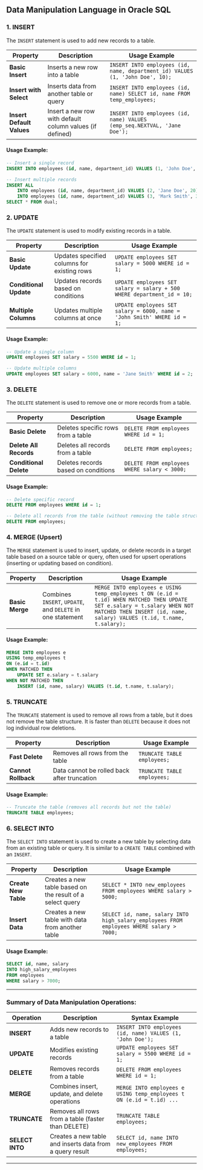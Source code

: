 ## Data Manipulation Language in Oracle SQL

### 1. **INSERT**
The `INSERT` statement is used to add new records to a table.

| **Property**         | **Description**                                          | **Usage Example**                                         |
|----------------------|----------------------------------------------------------|-----------------------------------------------------------|
| **Basic Insert**      | Inserts a new row into a table                           | `INSERT INTO employees (id, name, department_id) VALUES (1, 'John Doe', 10);` |
| **Insert with Select**| Inserts data from another table or query                 | `INSERT INTO employees (id, name) SELECT id, name FROM temp_employees;` |
| **Insert Default Values**| Insert a new row with default column values (if defined) | `INSERT INTO employees (id, name) VALUES (emp_seq.NEXTVAL, 'Jane Doe');` |

#### Usage Example:
```sql
-- Insert a single record
INSERT INTO employees (id, name, department_id) VALUES (1, 'John Doe', 10);

-- Insert multiple records
INSERT ALL
    INTO employees (id, name, department_id) VALUES (2, 'Jane Doe', 20)
    INTO employees (id, name, department_id) VALUES (3, 'Mark Smith', 30)
SELECT * FROM dual;
```

### 2. **UPDATE**
The `UPDATE` statement is used to modify existing records in a table.

| **Property**         | **Description**                                          | **Usage Example**                                         |
|----------------------|----------------------------------------------------------|-----------------------------------------------------------|
| **Basic Update**      | Updates specified columns for existing rows              | `UPDATE employees SET salary = 5000 WHERE id = 1;`         |
| **Conditional Update**| Updates records based on conditions                       | `UPDATE employees SET salary = salary + 500 WHERE department_id = 10;` |
| **Multiple Columns**  | Updates multiple columns at once                         | `UPDATE employees SET salary = 6000, name = 'John Smith' WHERE id = 1;` |

#### Usage Example:
```sql
-- Update a single column
UPDATE employees SET salary = 5500 WHERE id = 1;

-- Update multiple columns
UPDATE employees SET salary = 6000, name = 'Jane Smith' WHERE id = 2;
```

### 3. **DELETE**
The `DELETE` statement is used to remove one or more records from a table.

| **Property**         | **Description**                                          | **Usage Example**                                         |
|----------------------|----------------------------------------------------------|-----------------------------------------------------------|
| **Basic Delete**      | Deletes specific rows from a table                       | `DELETE FROM employees WHERE id = 1;`                      |
| **Delete All Records**| Deletes all records from a table                         | `DELETE FROM employees;`                                  |
| **Conditional Delete**| Deletes records based on conditions                       | `DELETE FROM employees WHERE salary < 3000;`              |

#### Usage Example:
```sql
-- Delete specific record
DELETE FROM employees WHERE id = 1;

-- Delete all records from the table (without removing the table structure)
DELETE FROM employees;
```

### 4. **MERGE (Upsert)**
The `MERGE` statement is used to insert, update, or delete records in a target table based on a source table or query, often used for upsert operations (inserting or updating based on condition).

| **Property**         | **Description**                                          | **Usage Example**                                         |
|----------------------|----------------------------------------------------------|-----------------------------------------------------------|
| **Basic Merge**       | Combines `INSERT`, `UPDATE`, and `DELETE` in one statement | `MERGE INTO employees e USING temp_employees t ON (e.id = t.id) WHEN MATCHED THEN UPDATE SET e.salary = t.salary WHEN NOT MATCHED THEN INSERT (id, name, salary) VALUES (t.id, t.name, t.salary);` |

#### Usage Example:
```sql
MERGE INTO employees e
USING temp_employees t
ON (e.id = t.id)
WHEN MATCHED THEN
    UPDATE SET e.salary = t.salary
WHEN NOT MATCHED THEN
    INSERT (id, name, salary) VALUES (t.id, t.name, t.salary);
```

### 5. **TRUNCATE**
The `TRUNCATE` statement is used to remove all rows from a table, but it does not remove the table structure. It is faster than `DELETE` because it does not log individual row deletions.

| **Property**         | **Description**                                          | **Usage Example**                                         |
|----------------------|----------------------------------------------------------|-----------------------------------------------------------|
| **Fast Delete**       | Removes all rows from the table                          | `TRUNCATE TABLE employees;`                               |
| **Cannot Rollback**   | Data cannot be rolled back after truncation               | `TRUNCATE TABLE employees;`                               |

#### Usage Example:
```sql
-- Truncate the table (removes all records but not the table)
TRUNCATE TABLE employees;
```

### 6. **SELECT INTO**
The `SELECT INTO` statement is used to create a new table by selecting data from an existing table or query. It is similar to a `CREATE TABLE` combined with an `INSERT`.

| **Property**         | **Description**                                          | **Usage Example**                                         |
|----------------------|----------------------------------------------------------|-----------------------------------------------------------|
| **Create New Table**  | Creates a new table based on the result of a select query | `SELECT * INTO new_employees FROM employees WHERE salary > 5000;` |
| **Insert Data**       | Creates a new table with data from another table         | `SELECT id, name, salary INTO high_salary_employees FROM employees WHERE salary > 7000;` |

#### Usage Example:
```sql
SELECT id, name, salary
INTO high_salary_employees
FROM employees
WHERE salary > 7000;
```

---

### Summary of Data Manipulation Operations:

| **Operation** | **Description**                                           | **Syntax Example**                                        |
|---------------|-----------------------------------------------------------|-----------------------------------------------------------|
| **INSERT**    | Adds new records to a table                                | `INSERT INTO employees (id, name) VALUES (1, 'John Doe');` |
| **UPDATE**    | Modifies existing records                                  | `UPDATE employees SET salary = 5500 WHERE id = 1;`         |
| **DELETE**    | Removes records from a table                               | `DELETE FROM employees WHERE id = 1;`                      |
| **MERGE**     | Combines insert, update, and delete operations             | `MERGE INTO employees e USING temp_employees t ON (e.id = t.id) ...` |
| **TRUNCATE**  | Removes all rows from a table (faster than DELETE)         | `TRUNCATE TABLE employees;`                               |
| **SELECT INTO**| Creates a new table and inserts data from a query result   | `SELECT id, name INTO new_employees FROM employees;`      |

---
